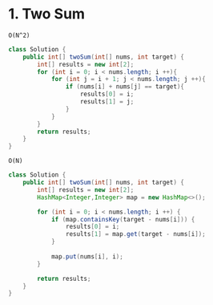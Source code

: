 # 1. Two Sum

```O(N^2)```
```Java
class Solution {
    public int[] twoSum(int[] nums, int target) {
        int[] results = new int[2];
        for (int i = 0; i < nums.length; i ++){
            for (int j = i + 1; j < nums.length; j ++){
                if (nums[i] + nums[j] == target){
                    results[0] = i;
                    results[1] = j;
                }
            }
        }
        return results;
    }
}
```

```O(N)```
```Java
class Solution {
    public int[] twoSum(int[] nums, int target) {
        int[] results = new int[2];
        HashMap<Integer,Integer> map = new HashMap<>();

        for (int i = 0; i < nums.length; i ++) {
            if (map.containsKey(target - nums[i])) {
                results[0] = i;
                results[1] = map.get(target - nums[i]);
            }
            
            map.put(nums[i], i);
        }

        return results;
    }
}
```